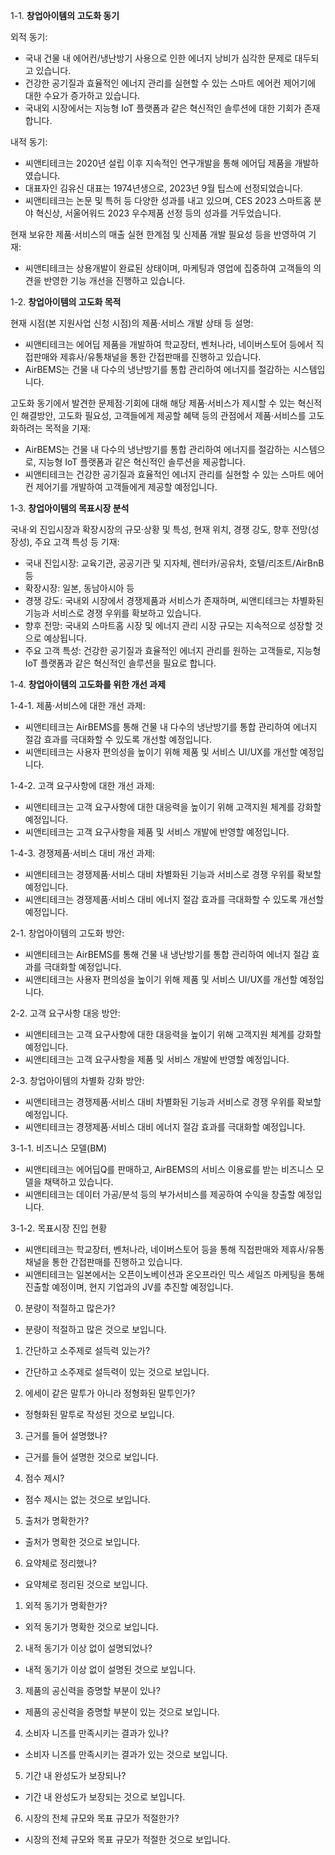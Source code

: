 1-1. **창업아이템의 고도화 동기**

외적 동기:

* 국내 건물 내 에어컨/냉난방기 사용으로 인한 에너지 낭비가 심각한 문제로 대두되고 있습니다.
* 건강한 공기질과 효율적인 에너지 관리를 실현할 수 있는 스마트 에어컨 제어기에 대한 수요가 증가하고 있습니다.
* 국내외 시장에서는 지능형 IoT 플랫폼과 같은 혁신적인 솔루션에 대한 기회가 존재합니다.

내적 동기:

* 씨앤티테크는 2020년 설립 이후 지속적인 연구개발을 통해 에어딥 제품을 개발하였습니다.
* 대표자인 김유신 대표는 1974년생으로, 2023년 9월 팁스에 선정되었습니다.
* 씨앤티테크는 논문 및 특허 등 다양한 성과를 내고 있으며, CES 2023 스마트홈 분야 혁신상, 서울어워드 2023 우수제품 선정 등의 성과를 거두었습니다.

현재 보유한 제품·서비스의 매출 실현 한계점 및 신제품 개발 필요성 등을 반영하여 기재:

* 씨앤티테크는 상용개발이 완료된 상태이며, 마케팅과 영업에 집중하여 고객들의 의견을 반영한 기능 개선을 진행하고 있습니다.

1-2. **창업아이템의 고도화 목적**

현재 시점(본 지원사업 신청 시점)의 제품·서비스 개발 상태 등 설명:

* 씨앤티테크는 에어딥 제품을 개발하여 학교장터, 벤처나라, 네이버스토어 등에서 직접판매와 제휴사/유통채널을 통한 간접판매를 진행하고 있습니다.
* AirBEMS는 건물 내 다수의 냉난방기를 통합 관리하여 에너지를 절감하는 시스템입니다.

고도화 동기에서 발견한 문제점·기회에 대해 해당 제품·서비스가 제시할 수 있는 혁신적인 해결방안, 고도화 필요성, 고객들에게 제공할 혜택 등의 관점에서 제품·서비스를 고도화하려는 목적을 기재:

* AirBEMS는 건물 내 다수의 냉난방기를 통합 관리하여 에너지를 절감하는 시스템으로, 지능형 IoT 플랫폼과 같은 혁신적인 솔루션을 제공합니다.
* 씨앤티테크는 건강한 공기질과 효율적인 에너지 관리를 실현할 수 있는 스마트 에어컨 제어기를 개발하여 고객들에게 제공할 예정입니다.

1-3. **창업아이템의 목표시장 분석**

국내·외 진입시장과 확장시장의 규모·상황 및 특성, 현재 위치, 경쟁 강도, 향후 전망(성장성), 주요 고객 특성 등 기재:

* 국내 진입시장: 교육기관, 공공기관 및 지자체, 렌터카/공유차, 호텔/리조트/AirBnB 등
* 확장시장: 일본, 동남아시아 등
* 경쟁 강도: 국내외 시장에서 경쟁제품과 서비스가 존재하며, 씨앤티테크는 차별화된 기능과 서비스로 경쟁 우위를 확보하고 있습니다.
* 향후 전망: 국내외 스마트홈 시장 및 에너지 관리 시장 규모는 지속적으로 성장할 것으로 예상됩니다.
* 주요 고객 특성: 건강한 공기질과 효율적인 에너지 관리를 원하는 고객들로, 지능형 IoT 플랫폼과 같은 혁신적인 솔루션을 필요로 합니다.

1-4. **창업아이템의 고도화를 위한 개선 과제**

1-4-1. 제품·서비스에 대한 개선 과제:

* 씨앤티테크는 AirBEMS를 통해 건물 내 다수의 냉난방기를 통합 관리하여 에너지 절감 효과를 극대화할 수 있도록 개선할 예정입니다.
* 씨앤티테크는 사용자 편의성을 높이기 위해 제품 및 서비스 UI/UX를 개선할 예정입니다.

1-4-2. 고객 요구사항에 대한 개선 과제:

* 씨앤티테크는 고객 요구사항에 대한 대응력을 높이기 위해 고객지원 체계를 강화할 예정입니다.
* 씨앤티테크는 고객 요구사항을 제품 및 서비스 개발에 반영할 예정입니다.

1-4-3. 경쟁제품·서비스 대비 개선 과제:

* 씨앤티테크는 경쟁제품·서비스 대비 차별화된 기능과 서비스로 경쟁 우위를 확보할 예정입니다.
* 씨앤티테크는 경쟁제품·서비스 대비 에너지 절감 효과를 극대화할 수 있도록 개선할 예정입니다.

2-1. 창업아이템의 고도화 방안:

* 씨앤티테크는 AirBEMS를 통해 건물 내 냉난방기를 통합 관리하여 에너지 절감 효과를 극대화할 예정입니다.
* 씨앤티테크는 사용자 편의성을 높이기 위해 제품 및 서비스 UI/UX를 개선할 예정입니다.

2-2. 고객 요구사항 대응 방안:

* 씨앤티테크는 고객 요구사항에 대한 대응력을 높이기 위해 고객지원 체계를 강화할 예정입니다.
* 씨앤티테크는 고객 요구사항을 제품 및 서비스 개발에 반영할 예정입니다.

2-3. 창업아이템의 차별화 강화 방안:

* 씨앤티테크는 경쟁제품·서비스 대비 차별화된 기능과 서비스로 경쟁 우위를 확보할 예정입니다.
* 씨앤티테크는 경쟁제품·서비스 대비 에너지 절감 효과를 극대화할 예정입니다.

3-1-1. 비즈니스 모델(BM)

* 씨앤티테크는 에어딥Q를 판매하고, AirBEMS의 서비스 이용료를 받는 비즈니스 모델을 채택하고 있습니다.
* 씨앤티테크는 데이터 가공/분석 등의 부가서비스를 제공하여 수익을 창출할 예정입니다.

3-1-2. 목표시장 진입 현황

* 씨앤티테크는 학교장터, 벤처나라, 네이버스토어 등을 통해 직접판매와 제휴사/유통채널을 통한 간접판매를 진행하고 있습니다.
* 씨앤티테크는 일본에서는 오픈이노베이션과 온오프라인 믹스 세일즈 마케팅을 통해 진출할 예정이며, 현지 기업과의 JV를 추진할 예정입니다.

0. 분량이 적절하고 많은가?

* 분량이 적절하고 많은 것으로 보입니다.

1. 간단하고 소주제로 설득력 있는가?

* 간단하고 소주제로 설득력이 있는 것으로 보입니다.

2. 에세이 같은 말투가 아니라 정형화된 말투인가?

* 정형화된 말투로 작성된 것으로 보입니다.

3. 근거를 들어 설명했나?

* 근거를 들어 설명한 것으로 보입니다.

4. 점수 제시?

* 점수 제시는 없는 것으로 보입니다.

5. 출처가 명확한가?

* 출처가 명확한 것으로 보입니다.

6. 요약체로 정리했나?

* 요약체로 정리된 것으로 보입니다.

1. 외적 동기가 명확한가?

* 외적 동기가 명확한 것으로 보입니다.

2. 내적 동기가 이상 없이 설명되었나?

* 내적 동기가 이상 없이 설명된 것으로 보입니다.

3. 제품의 공신력을 증명할 부분이 있나?

* 제품의 공신력을 증명할 부분이 있는 것으로 보입니다.

4. 소비자 니즈를 만족시키는 결과가 있나?

* 소비자 니즈를 만족시키는 결과가 있는 것으로 보입니다.

5. 기간 내 완성도가 보장되나?

* 기간 내 완성도가 보장되는 것으로 보입니다.

6. 시장의 전체 규모와 목표 규모가 적절한가?

* 시장의 전체 규모와 목표 규모가 적절한 것으로 보입니다.